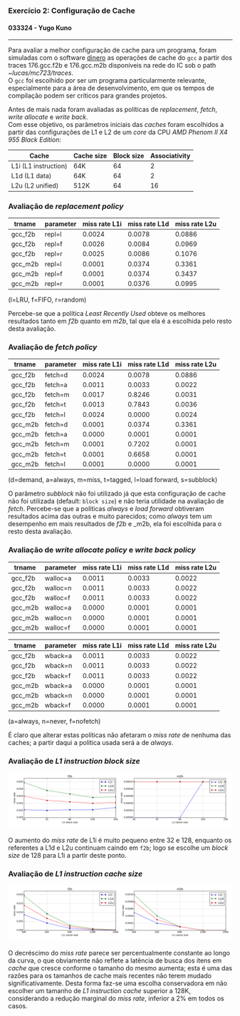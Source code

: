 ### Exercício 2: Configuração de Cache
#### 033324 - Yugo Kuno

---

Para avaliar a melhor configuração de cache para um programa, foram simuladas com o software [dinero](http://www.cs.wisc.edu/~markhill/DineroIV/) as operações de cache do `gcc` a partir dos traces 176.gcc.f2b e 176.gcc.m2b disponíveis na rede do IC sob o path _~lucas/mc723/traces_.  
O `gcc` foi escolhido por ser um programa particularmente relevante, especialmente para a área de desenvolvimento, em que os tempos de compilação podem ser críticos para grandes projetos.

Antes de mais nada foram avaliadas as políticas de _replacement_, _fetch_, _write allocate_ e _write back_.  
Com esse objetivo, os parâmetros iniciais das _caches_ foram escolhidos a partir das configurações de L1 e L2 de um _core_ da CPU _AMD Phenom II X4 955 Black Edition_:

|Cache|Cache size|Block size|Associativity|
|---|---|---|---|
|L1i (L1 instruction)|64K|64|2|
|L1d (L1 data)|64K|64|2|
|L2u (L2 unified)|512K|64|16|


### Avaliação de _replacement policy_

|trname|parameter|miss rate L1i|miss rate L1d|miss rate L2u|
|---|---|---|---|---|
|gcc_f2b|repl=l|0.0024|0.0078|0.0886|
|gcc_f2b|repl=f|0.0026|0.0084|0.0969|
|gcc_f2b|repl=r|0.0025|0.0086|0.1076|
|gcc_m2b|repl=l|0.0001|0.0374|0.3361|
|gcc_m2b|repl=f|0.0001|0.0374|0.3437|
|gcc_m2b|repl=r|0.0001|0.0376|0.0995|

(l=LRU, f=FIFO, r=random)

Percebe-se que a política _Least Recently Used_ obteve os melhores resultados tanto em _f2b_ quanto em _m2b_, tal que ela é a escolhida pelo resto desta avaliação.


### Avaliação de _fetch policy_

|trname|parameter|miss rate L1i|miss rate L1d|miss rate L2u|
|---|---|---|---|---|
|gcc_f2b|fetch=d|0.0024|0.0078|0.0886|
|gcc_f2b|fetch=a|0.0011|0.0033|0.0022|
|gcc_f2b|fetch=m|0.0017|0.8246|0.0031|
|gcc_f2b|fetch=t|0.0013|0.7843|0.0036|
|gcc_f2b|fetch=l|0.0024|0.0000|0.0024|
|gcc_m2b|fetch=d|0.0001|0.0374|0.3361|
|gcc_m2b|fetch=a|0.0000|0.0001|0.0001|
|gcc_m2b|fetch=m|0.0001|0.7202|0.0001|
|gcc_m2b|fetch=t|0.0001|0.6658|0.0001|
|gcc_m2b|fetch=l|0.0001|0.0000|0.0001|

(d=demand, a=always, m=miss, t=tagged, l=load forward, s=subblock)

O parâmetro _subblock_ não foi utilizado já que esta configuração de cache não foi utilizada (default: `block size`) e não teria utilidade na avaliação de _fetch_.
Percebe-se que a políticas _always_ e _load forward_ obtiveram resultados acima das outras e muito parecidos; como _always_ tem um desempenho em mais resultados de _f2b_ e _m2b, ela foi escolhida para o resto desta avaliação.


### Avaliação de _write allocate policy_ e _write back policy_

|trname|parameter|miss rate L1i|miss rate L1d|miss rate L2u|
|---|---|---|---|---|
|gcc_f2b|walloc=a|0.0011|0.0033|0.0022|
|gcc_f2b|walloc=n|0.0011|0.0033|0.0022|
|gcc_f2b|walloc=f|0.0011|0.0033|0.0022|
|gcc_m2b|walloc=a|0.0000|0.0001|0.0001|
|gcc_m2b|walloc=n|0.0000|0.0001|0.0001|
|gcc_m2b|walloc=f|0.0000|0.0001|0.0001|

|trname|parameter|miss rate L1i|miss rate L1d|miss rate L2u|
|---|---|---|---|---|
|gcc_f2b|wback=a|0.0011|0.0033|0.0022|
|gcc_f2b|wback=n|0.0011|0.0033|0.0022|
|gcc_f2b|wback=f|0.0011|0.0033|0.0022|
|gcc_m2b|wback=a|0.0000|0.0001|0.0001|
|gcc_m2b|wback=n|0.0000|0.0001|0.0001|
|gcc_m2b|wback=f|0.0000|0.0001|0.0001|

(a=always, n=never, f=nofetch)

É claro que alterar estas políticas não afetaram o _miss rate_ de nenhuma das caches; a partir daqui a política usada será a de _always_.

### Avaliação de _L1 instruction block size_

![L1i_block_size.png](L1i_block_size.png)

O aumento do _miss rate_ de L1i é muito pequeno entre 32 e 128, enquanto os referentes a L1d e L2u continuam caindo em `f2b`; logo se escolhe um _block size_ de 128 para L1i a partir deste ponto.


### Avaliação de _L1 instruction cache size_

![L1i_cache_size.png](L1i_cache_size.png)

O decréscimo do _miss rate_ parece ser percentualmente constante ao longo da curva, o que obviamente não reflete a latência de busca dos ítens em _cache_ que cresce conforme o tamanho do mesmo aumenta; esta é uma das razões para os tamanhos de cache mais recentes não terem mudado significativamente. Desta forma faz-se uma escolha conservadora em não escolher um tamanho de _L1 instruction cache_ superior a 128K, considerando a redução marginal do _miss rate_, inferior a 2% em todos os casos.
